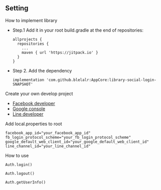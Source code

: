 ## Setting
How to implement library
- Step.1 Add it in your root build.gradle at the end of repositories:
    	
      allprojects {
        repositories {
          ...
          maven { url 'https://jitpack.io' }
        }
      }
- Step 2. Add the dependency
    
      implementation 'com.github.blelalr:AppCore:library-social-login-SNAPSHOT'

Create your own develop project
- [Facebook developer](https://developers.facebook.com/)
- [Google console](https://console.cloud.google.com/)
- [Line developer](https://developers.line.biz/)

Add local.properties to root

    facebook_app_id="your_facebook_app_id"
    fb_login_protocol_scheme="your_fb_login_protocol_scheme"
    google_default_web_client_id="your_google_default_web_client_id"
    line_channel_id="your_line_channel_id"
    
How to use 

    Auth.login()
    
    Auth.logout()
    
    Auth.getUserInfo()
